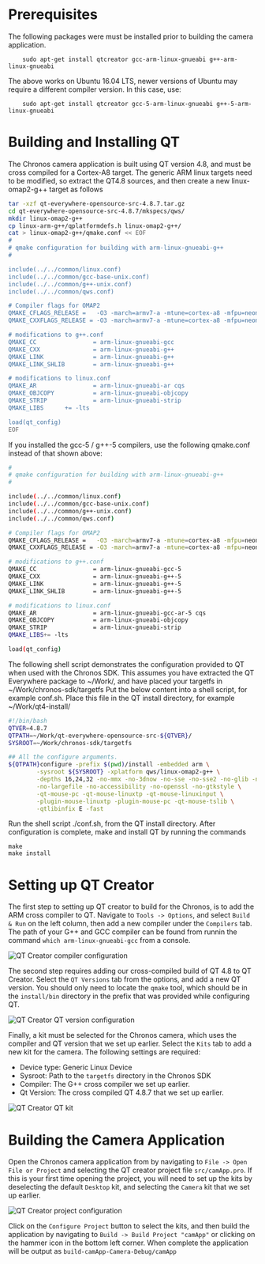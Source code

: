 # Prerequisites
The following packages were must be installed prior to building the camera
application.

```
    sudo apt-get install qtcreator gcc-arm-linux-gnueabi g++-arm-linux-gnueabi
```

The above works on Ubuntu 16.04 LTS, newer versions of Ubuntu may require a different compiler version. In this case, use:

```
	sudo apt-get install qtcreator gcc-5-arm-linux-gnueabi g++-5-arm-linux-gnueabi

```

# Building and Installing QT
The Chronos camera application is built using QT version 4.8, and must
be cross compiled for a Cortex-A8 target. The generic ARM linux targets
need to be modified, so extract the QT4.8 sources, and then create a
new linux-omap2-g++ target as follows

```bash
tar -xzf qt-everywhere-opensource-src-4.8.7.tar.gz
cd qt-everywhere-opensource-src-4.8.7/mkspecs/qws/
mkdir linux-omap2-g++
cp linux-arm-g++/qplatformdefs.h linux-omap2-g++/
cat > linux-omap2-g++/qmake.conf << EOF
#
# qmake configuration for building with arm-linux-gnueabi-g++
#

include(../../common/linux.conf)
include(../../common/gcc-base-unix.conf)
include(../../common/g++-unix.conf)
include(../../common/qws.conf)

# Compiler flags for OMAP2
QMAKE_CFLAGS_RELEASE =   -O3 -march=armv7-a -mtune=cortex-a8 -mfpu=neon -mfloat-abi=softfp
QMAKE_CXXFLAGS_RELEASE = -O3 -march=armv7-a -mtune=cortex-a8 -mfpu=neon -mfloat-abi=softfp

# modifications to g++.conf
QMAKE_CC                = arm-linux-gnueabi-gcc
QMAKE_CXX               = arm-linux-gnueabi-g++
QMAKE_LINK              = arm-linux-gnueabi-g++
QMAKE_LINK_SHLIB        = arm-linux-gnueabi-g++

# modifications to linux.conf
QMAKE_AR                = arm-linux-gnueabi-ar cqs
QMAKE_OBJCOPY           = arm-linux-gnueabi-objcopy
QMAKE_STRIP             = arm-linux-gnueabi-strip
QMAKE_LIBS		+= -lts

load(qt_config)
EOF
```

If you installed the gcc-5 / g++-5 compilers, use the following qmake.conf instead of that shown above:

```bash
#
# qmake configuration for building with arm-linux-gnueabi-g++
#

include(../../common/linux.conf)
include(../../common/gcc-base-unix.conf)
include(../../common/g++-unix.conf)
include(../../common/qws.conf)

# Compiler flags for OMAP2
QMAKE_CFLAGS_RELEASE =   -O3 -march=armv7-a -mtune=cortex-a8 -mfpu=neon -mfloat-abi=softfp
QMAKE_CXXFLAGS_RELEASE = -O3 -march=armv7-a -mtune=cortex-a8 -mfpu=neon -mfloat-abi=softfp

# modifications to g++.conf
QMAKE_CC                = arm-linux-gnueabi-gcc-5
QMAKE_CXX               = arm-linux-gnueabi-g++-5
QMAKE_LINK              = arm-linux-gnueabi-g++-5
QMAKE_LINK_SHLIB        = arm-linux-gnueabi-g++-5

# modifications to linux.conf
QMAKE_AR                = arm-linux-gnueabi-gcc-ar-5 cqs
QMAKE_OBJCOPY           = arm-linux-gnueabi-objcopy
QMAKE_STRIP             = arm-linux-gnueabi-strip
QMAKE_LIBS+= -lts

load(qt_config)
```

The following shell script demonstrates the configuration provided to QT
when used with the Chronos SDK. This assumes you have extracted the QT 
Everywhere package to ~/Work/, and have placed your targetfs in
~/Work/chronos-sdk/targetfs
Put the below content into a shell script, for example conf.sh.
Place this file in the QT install directory, for example ~/Work/qt4-install/

```bash
#!/bin/bash
QTVER=4.8.7
QTPATH=~/Work/qt-everywhere-opensource-src-${QTVER}/
SYSROOT=~/Work/chronos-sdk/targetfs

## All the configure arguments.
${QTPATH}configure -prefix $(pwd)/install -embedded arm \
        -sysroot ${SYSROOT} -xplatform qws/linux-omap2-g++ \
        -depths 16,24,32 -no-mmx -no-3dnow -no-sse -no-sse2 -no-glib -no-cups \
        -no-largefile -no-accessibility -no-openssl -no-gtkstyle \
        -qt-mouse-pc -qt-mouse-linuxtp -qt-mouse-linuxinput \
        -plugin-mouse-linuxtp -plugin-mouse-pc -qt-mouse-tslib \
        -qtlibinfix E -fast
```

Run the shell script ./conf.sh, from the QT install directory. After configuration is complete, make and install QT by running the commands

```
make
make install
```

# Setting up QT Creator
The first step to setting up QT creator to build for the Chronos, is to
add the ARM cross compiler to QT. Navigate to `Tools -> Options`, and select
`Build & Run` on the left column, then add a new compiler under the
`Compilers` tab. The path of your G++ and GCC compiler can be found from
runnin the command `which arm-linux-gnueabi-gcc` from a console.

![QT Creator compiler configuration](/doc/qtcreator_compilers.png)

The second step requires adding our cross-compiled build of QT 4.8 to
QT Creator. Select the `QT Versions` tab from the options, and add a new
QT version. You should only need to locate the `qmake` tool, which should
be in the `install/bin` directory in the prefix that was provided while
configuring QT.

![QT Creator QT version configuration](/doc/qtcreator_qtversion.png)

Finally, a kit must be selected for the Chronos camera, which uses the
compiler and QT version that we set up earlier. Select the `Kits` tab
to add a new kit for the camera. The following settings are required:
* Device type: Generic Linux Device
* Sysroot: Path to the `targetfs` directory in the Chronos SDK
* Compiler: The G++ cross compiler we set up earlier.
* Qt Version: The cross compiled QT 4.8.7 that we set up earlier.

![QT Creator QT kit](/doc/qtcreator_kits.png)

# Building the Camera Application
Open the Chronos camera application from by navigating to
`File -> Open File or Project` and selecting the QT creator project
file `src/camApp.pro`. If this is your first time opening the
project, you will need to set up the kits by deselecting the default
`Desktop` kit, and selecting the `Camera` kit that we set up earlier.

![QT Creator project configuration](/doc/qtcreator_project.png)

Click on the  `Configure Project` button to select the kits, and then
build the application by navigating to `Build -> Build Project "camApp"`
or clicking on the hammer icon in the bottom left corner. When complete
the application will be output as `build-camApp-Camera-Debug/camApp`
